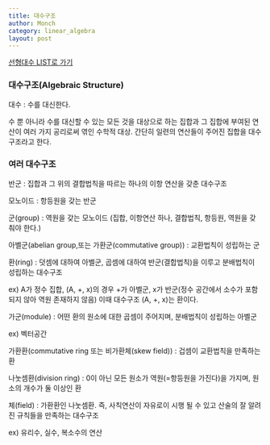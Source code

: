 ```yaml
---
title: 대수구조
author: Monch
category: linear_algebra
layout: post
---
```


[선형대수 LIST로 가기](https://songminkee.github.io/linear_algebra/2030/05/03/list.html)

<h3>대수구조(Algebraic Structure)</h3>

대수 : 수를 대신한다.

수 뿐 아니라 수를 대신할 수 있는 모든 것을 대상으로 하는 집합과 그 집합에 부여된 연산이 여러 가지 공리로써 엮인 수학적 대상.
간단히 일련의 연산들이 주어진 집합을 대수구조라고 한다.



<h3>여러 대수구조</h3>

반군 : 집합과 그 위의 결합법칙을 따르는 하나의 이항 연산을 갖춘 대수구조 

모노이드 : 항등원을 갖는 반군

군(group) : 역원을 갖는 모노이드 (집합, 이항연산 하나, 결합법칙, 항등원, 역원을 갖춰야 한다.)

아벨군(abelian group,또는 가환군(commutative group)) : 교환법칙이 성립하는 군

환(ring) : 덧셈에 대하여 아벨군, 곱셈에 대하여 반군(결합법칙)을 이루고 분배법칙이 성립하는 대수구조

ex) A가 정수 집합, (A, +, x)의 경우 +가 아벨군, x가 반군(정수 공간에서 소수가 포함되지 않아 역원 존재하지 않음) 이때 대수구조 (A, +, x)는 환이다.

가군(module) : 어떤 환의 원소에 대한 곱셈이 주어지며, 분배법칙이 성립하는 아벨군

ex) 벡터공간

가환환(commutative ring 또는 비가환체(skew field)) : 겁셈이 교환법칙을 만족하는 환

나눗셈환(division ring) : 0이 아닌 모든 원소가 역원(=항등원을 가진다)을 가지며, 원소의 개수가 둘 이상인 환

체(field) : 가환환인 나눗셈환. 즉, 사칙연산이 자유로이 시행 될 수 있고 산술의 잘 알려진 규칙들을 만족하는 대수구조

ex) 유리수, 실수, 복소수의 연산